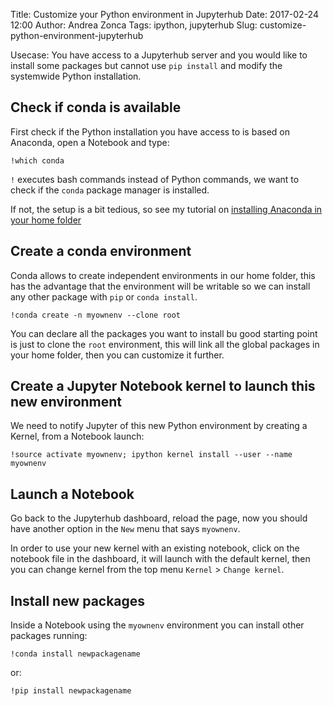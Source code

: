 Title: Customize your Python environment in Jupyterhub
Date: 2017-02-24 12:00
Author: Andrea Zonca
Tags: ipython, jupyterhub
Slug: customize-python-environment-jupyterhub

Usecase: You have access to a Jupyterhub server and you would like to install some packages but cannot use `pip install` and modify the systemwide Python installation.

## Check if conda is available

First check if the Python installation you have access to is based on Anaconda, open a Notebook and type:

	!which conda

`!` executes bash commands instead of Python commands, we want to check if the `conda` package manager is installed.

If not, the setup is a bit tedious, so see my tutorial on [installing Anaconda in your home folder](https://zonca.github.io/2015/10/use-own-python-in-jupyterhub.html)

## Create a conda environment

Conda allows to create independent environments in our home folder, this has the advantage that the environment will be writable so we can install any other package with `pip` or `conda install`.

	!conda create -n myownenv --clone root

You can declare all the packages you want to install bu good starting point is just to clone the `root` environment, this will link all the global packages in your home folder, then you can customize it further.

## Create a Jupyter Notebook kernel to launch this new environment

We need to notify Jupyter of this new Python environment by creating a Kernel, from a Notebook launch:

	!source activate myownenv; ipython kernel install --user --name myownenv

## Launch a Notebook

Go back to the Jupyterhub dashboard, reload the page, now you should have another option in the `New` menu that says `myownenv`.

In order to use your new kernel with an existing notebook, click on the notebook file in the dashboard, it will launch with the default kernel, then you can change kernel from the top menu `Kernel` > `Change kernel`.

## Install new packages

Inside a Notebook using the `myownenv` environment you can install other packages running:

	!conda install newpackagename

or:

	!pip install newpackagename
